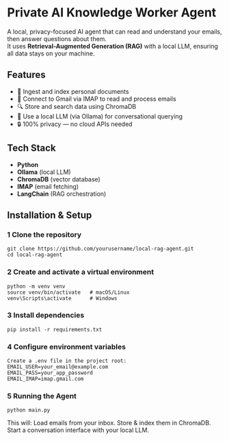 # Private AI Knowledge Worker Agent

A local, privacy-focused AI agent that can read and understand your emails, then answer questions about them.  
It uses **Retrieval-Augmented Generation (RAG)** with a local LLM, ensuring all data stays on your machine.

## Features
- 📂 Ingest and index personal documents
- 📧 Connect to Gmail via IMAP to read and process emails
- 🔍 Store and search data using ChromaDB
- 🧠 Use a local LLM (via Ollama) for conversational querying
- 🔒 100% privacy — no cloud APIs needed

## Tech Stack
- **Python**
- **Ollama** (local LLM)
- **ChromaDB** (vector database)
- **IMAP** (email fetching)
- **LangChain** (RAG orchestration)

## Installation & Setup

### 1 Clone the repository
```
git clone https://github.com/yourusername/local-rag-agent.git
cd local-rag-agent
```
### 2 Create and activate a virtual environment
```
python -m venv venv
source venv/bin/activate   # macOS/Linux
venv\Scripts\activate      # Windows
```
### 3 Install dependencies
```
pip install -r requirements.txt
```
### 4 Configure environment variables
```
Create a .env file in the project root:
EMAIL_USER=your_email@example.com
EMAIL_PASS=your_app_password
EMAIL_IMAP=imap.gmail.com
```
### 5 Running the Agent
```
python main.py
```
This will:
Load emails from your inbox.
Store & index them in ChromaDB.
Start a conversation interface with your local LLM.
